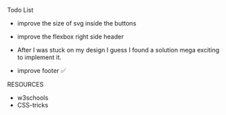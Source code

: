 Todo List

- improve the size of svg inside the buttons
- improve the flexbox right side header

- After I was stuck on my design I guess I found a solution mega exciting to implement it.
- improve footer ✅

RESOURCES

- w3schools
- CSS-tricks
